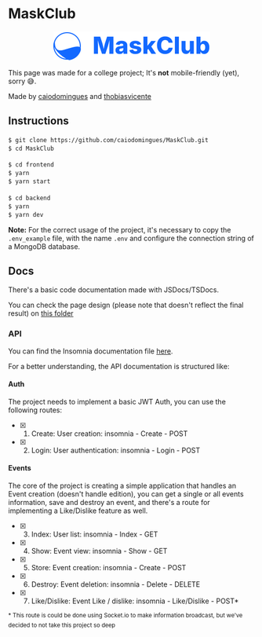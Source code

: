 # MaskClub

<p align="center">
  <img src="https://github.com/caiodomingues/MaskClub/blob/master/frontend/src/assets/logo-inverse.svg">
</p>

This page was made for a college project; It's **not** mobile-friendly (yet), sorry 😅.

Made by [caiodomingues](https://github.com/caiodomingues) and [thobiasvicente](https://github.com/thobiasvicente)

## Instructions

```bash
$ git clone https://github.com/caiodomingues/MaskClub.git
$ cd MaskClub

$ cd frontend
$ yarn
$ yarn start

$ cd backend
$ yarn
$ yarn dev
```

**Note:** For the correct usage of the project, it's necessary to copy the `.env_example` file, with the name `.env` and configure the connection string of a MongoDB database.

## Docs

There's a basic code documentation made with JSDocs/TSDocs.

You can check the page design (please note that doesn't reflect the final result) on [this folder](https://github.com/caiodomingues/MaskClub/blob/master/docs/design/)

### API

You can find the Insomnia documentation file [here](https://github.com/caiodomingues/MaskClub/blob/master/docs/routes_api.json).

For a better understanding, the API documentation is structured like:

#### Auth

The project needs to implement a basic JWT Auth, you can use the following routes:

- [x] 1. Create: User creation: insomnia - Create - POST
- [x] 2. Login: User authentication: insomnia - Login - POST

#### Events

The core of the project is creating a simple application that handles an Event creation (doesn't handle edition), you can get a single or all events information, save and destroy an event, and there's a route for implementing a Like/Dislike feature as well.

- [x] 3. Index: User list: insomnia - Index - GET
- [x] 4. Show: Event view: insomnia - Show - GET
- [x] 5. Store: Event creation: insomnia - Create - POST
- [x] 6. Destroy: Event deletion: insomnia - Delete - DELETE
- [x] 7. Like/Dislike: Event Like / dislike: insomnia - Like/Dislike - POST*

<sup>* This route is could be done using Socket.io to make information broadcast, but we've decided to not take this project so deep</sup>
